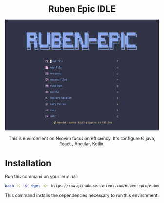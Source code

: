 <h1 align="center">Ruben Epic IDLE</h1>
<img src="https://github.com/Ruben-epic/Ruben-epic-IDE/blob/main/assets/ruben-epic.png">


<p align="center"> This is environment on Neovim focus on efficiency. It's configure to java, React , Angular, Kotlin.</p>

# Installation
Run this command on your terminal:
```bash
bash -C "$( wget -O- https://raw.githubusercontent.com/Ruben-epic/Ruben-epic-IDE/main/installer.sh)"
```
This command installs the dependencies necessary to run this environment.
